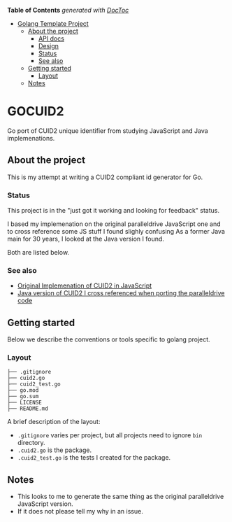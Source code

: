 <!-- START doctoc generated TOC please keep comment here to allow auto update -->
<!-- DON'T EDIT THIS SECTION, INSTEAD RE-RUN doctoc TO UPDATE -->
**Table of Contents**  *generated with [DocToc](https://github.com/thlorenz/doctoc)*

- [Golang Template Project](#golang-template-project)
    - [About the project](#about-the-project)
        - [API docs](#api-docs)
        - [Design](#design)
        - [Status](#status)
        - [See also](#see-also)
    - [Getting started](#getting-started)
        - [Layout](#layout)
    - [Notes](#notes)

<!-- END doctoc generated TOC please keep comment here to allow auto update -->

# GOCUID2
Go port of CUID2 unique identifier from studying JavaScript and Java implemenations.

## About the project

This is my attempt at writing a CUID2 compliant id generator for Go.

### Status

This project is in the "just got it working and looking for feedback" status.

I based my implemenation on the original paralleldrive JavaScript one and to cross reference some JS stuff I found slighly confusing
As a former Java main for 30 years, I looked at the Java version I found.

Both are listed below.

### See also

* [Original Implemenation of CUID2 in JavaScript](https://github.com/paralleldrive/cuid2)
* [Java version of CUID2 I cross referenced when porting the paralleldrive code](https://github.com/thibaultmeyer/cuid-java)

## Getting started

Below we describe the conventions or tools specific to golang project.

### Layout

```
├── .gitignore
├── cuid2.go
├── cuid2_test.go
├── go.mod
├── go.sum
├── LICENSE
├── README.md
```

A brief description of the layout:
 
* `.gitignore` varies per project, but all projects need to ignore `bin` directory.
* `.cuid2.go` is the package.
* `.cuid2_test.go` is the tests I created for the package.

## Notes

* This looks to me to generate the same thing as the original paralleldrive JavaScript version.
* If it does not please tell my why in an issue.
